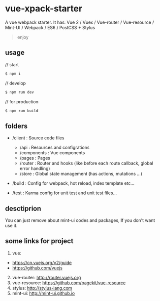 # vue-xpack-starter
A vue webpack starter.
It has: Vue 2 / Vuex / Vue-router / Vue-resource / Mint-UI / Webpack / ES6 / PostCSS + Stylus
> enjoy

## usage
// start
```bash
$ npm i
```

// develop
```bash
$ npm run dev
```

// for production
```bash
$ npm run build
```


## folders
* /client : Source code files
  * /api : Resources and configrations
  * /components : Vue components
  * /pages : Pages
  * /router : Router and hooks (like before each route callback, global error handling)
  * /store : Global state management (has actions, mutations ...)

* /build : Config for webpack, hot reload, index template etc...

* /test : Karma config for unit test and unit test files...

## desctiprion
You can just remove about mint-ui codes and packages, If you don't want use it.

## some links for project
1. vue:
  * https://cn.vuejs.org/v2/guide
  * https://github.com/vuejs
2. vue-router: http://router.vuejs.org
3. vue-resource: https://github.com/pagekit/vue-resource
4. stylus: http://stylus-lang.com
5. mint-ui: http://mint-ui.github.io


